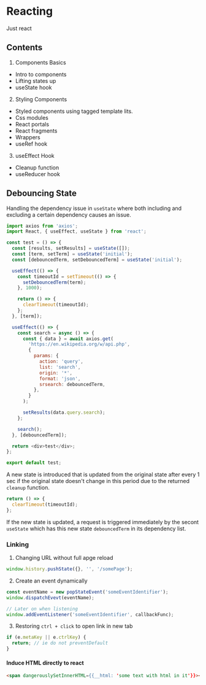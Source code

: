 # Reacting

Just react

## Contents

1. Components Basics

- Intro to components
- Lifting states up
- useState hook

2. Styling Components

- Styled components using tagged template lits.
- Css modules
- React portals
- React fragments
- Wrappers
- useRef hook

3. useEffect Hook

- Cleanup function
- useReducer hook

## Debouncing State

Handling the dependency issue in `useState` where both including and excluding a certain dependency causes an issue.

```js
import axios from 'axios';
import React, { useEffect, useState } from 'react';

const test = () => {
  const [results, setResults] = useState([]);
  const [term, setTerm] = useState('initial');
  const [debouncedTerm, setDebouncedTerm] = useState('initial');

  useEffect(() => {
    const timeoutId = setTimeout(() => {
      setDebouncedTerm(term);
    }, 1000);

    return () => {
      clearTimeout(timeoutId);
    };
  }, [term]);

  useEffect(() => {
    const search = async () => {
      const { data } = await axios.get(
        'https://en.wikipedia.org/w/api.php',
        {
          params: {
            action: 'query',
            list: 'search',
            origin: '*',
            format: 'json',
            srsearch: debouncedTerm,
          },
        }
      );

      setResults(data.query.search);
    };

    search();
  }, [debouncedTerm]);

  return <div>test</div>;
};

export default test;
```

A new state is introduced that is updated from the original state after every 1 sec if the original state doesn't change in this period due to the returned `cleanup` function.

```js
return () => {
  clearTimeout(timeoutId);
};
```

If the new state is updated, a request is triggered immediately by the secont `useState` which has this new state `debouncedTerm` in its dependency list.

### Linking

1. Changing URL without full apge reload

```js
window.history.pushState({}, '', '/somePage');
```

2. Create an event dynamically

```js
const eventName = new popStateEvent('someEventIdentifier');
window.dispatchEvevt(eventName);

// Later on when listening
window.addEventListener('someEventIdentifier', callbackFunc);
```

3. Restoring `ctrl + click` to open link in new tab

```js
if (e.metaKey || e.ctrlKey) {
  return; // ie do not preventDefault
}
```

#### Induce HTML directly to react

```html
<span dangerouslySetInnerHTML={{__html: 'some text with html in it'}}></span>
````